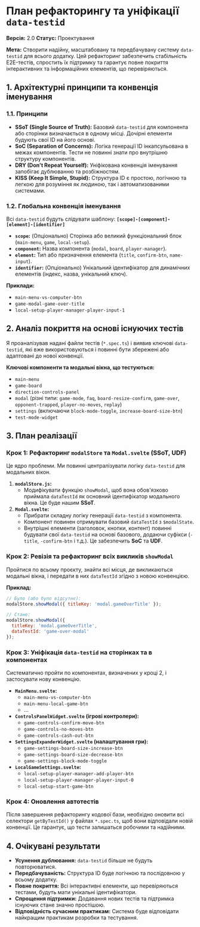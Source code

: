 # План рефакторингу та уніфікації `data-testid`

**Версія:** 2.0
**Статус:** Проектування

**Мета:** Створити надійну, масштабовану та передбачувану систему `data-testid` для всього додатку. Цей рефакторинг забезпечить стабільність E2E-тестів, спростить їх підтримку та гарантує повне покриття інтерактивних та інформаційних елементів, що перевіряються.

## 1. Архітектурні принципи та конвенція іменування

### 1.1. Принципи

-   **SSoT (Single Source of Truth):** Базовий `data-testid` для компонента або сторінки визначається в одному місці. Дочірні елементи будують свої ID на його основі.
-   **SoC (Separation of Concerns):** Логіка генерації ID інкапсульована в межах компонентів. Тести не повинні знати про внутрішню структуру компонентів.
-   **DRY (Don't Repeat Yourself):** Уніфікована конвенція іменування запобігає дублюванню та розбіжностям.
-   **KISS (Keep It Simple, Stupid):** Структура ID є простою, логічною та легкою для розуміння як людиною, так і автоматизованими системами.

### 1.2. Глобальна конвенція іменування

Всі `data-testid` будуть слідувати шаблону: **`[scope]-[component]-[element]-[identifier]`**

-   **`scope`:** (Опціонально) Сторінка або великий функціональний блок (`main-menu`, `game`, `local-setup`).
-   **`component`:** Назва компонента (`modal`, `board`, `player-manager`).
-   **`element`:** Тип або призначення елемента (`title`, `confirm-btn`, `name-input`).
-   **`identifier`:** (Опціонально) Унікальний ідентифікатор для динамічних елементів (індекс, назва, унікальний ключ).

**Приклади:**
-   `main-menu-vs-computer-btn`
-   `game-modal-game-over-title`
-   `local-setup-player-manager-player-input-1`

## 2. Аналіз покриття на основі існуючих тестів

Я проаналізував надані файли тестів (`*.spec.ts`) і виявив ключові `data-testid`, які вже використовуються і повинні бути збережені або адаптовані до нової конвенції.

**Ключові компоненти та модальні вікна, що тестуються:**
-   `main-menu`
-   `game-board`
-   `direction-controls-panel`
-   `modal` (різні типи: `game-mode`, `faq`, `board-resize-confirm`, `game-over`, `opponent-trapped`, `player-no-moves`, `replay`)
-   `settings` (включаючи `block-mode-toggle`, `increase-board-size-btn`)
-   `test-mode-widget`

## 3. План реалізації

### Крок 1: Рефакторинг `modalStore` та `Modal.svelte` (SSoT, UDF)

Це ядро проблеми. Ми повинні централізувати логіку `data-testid` для модальних вікон.

1.  **`modalStore.js`:**
    -   Модифікувати функцію `showModal`, щоб вона обов'язково приймала `dataTestId` як основний ідентифікатор модального вікна. Це буде нашим **SSoT**.
2.  **`Modal.svelte`:**
    -   Прибрати складну логіку генерації `data-testid` з компонента.
    -   Компонент повинен отримувати базовий `dataTestId` з `$modalState`.
    -   Внутрішні елементи (заголовок, кнопки, контент) повинні будувати свої `data-testid` на основі базового, додаючи суфікси (`-title`, `-confirm-btn` і т.д.). Це забезпечить **SoC** та **UDF**.

### Крок 2: Ревізія та рефакторинг всіх викликів `showModal`

Пройтися по всьому проєкту, знайти всі місця, де викликаються модальні вікна, і передати в них `dataTestId` згідно з новою конвенцією.

**Приклад:**
```javascript
// Було (або було відсутнє):
modalStore.showModal({ titleKey: 'modal.gameOverTitle' });

// Стане:
modalStore.showModal({
  titleKey: 'modal.gameOverTitle',
  dataTestId: 'game-over-modal'
});
```

### Крок 3: Уніфікація `data-testid` на сторінках та в компонентах

Систематично пройти по компонентах, визначених у кроці 2, і застосувати нову конвенцію.

-   **`MainMenu.svelte`:**
    -   `main-menu-vs-computer-btn`
    -   `main-menu-local-game-btn`
    -   ...
-   **`ControlsPanelWidget.svelte` (ігрові контролери):**
    -   `game-controls-confirm-move-btn`
    -   `game-controls-no-moves-btn`
    -   `game-controls-cash-out-btn`
-   **`SettingsExpanderWidget.svelte` (налаштування гри):**
    -   `game-settings-board-size-increase-btn`
    -   `game-settings-board-size-decrease-btn`
    -   `game-settings-block-mode-toggle`
-   **`LocalGameSettings.svelte`:**
    -   `local-setup-player-manager-add-player-btn`
    -   `local-setup-player-manager-player-input-0`
    -   `local-setup-start-game-btn`

### Крок 4: Оновлення автотестів

Після завершення рефакторингу кодової бази, необхідно оновити всі селектори `getByTestId()` у файлах `*.spec.ts`, щоб вони відповідали новій конвенції. Це гарантує, що тести залишаться робочими та надійними.

## 4. Очікувані результати

-   **Усунення дублювання:** `data-testid` більше не будуть повторюватися.
-   **Передбачуваність:** Структура ID буде логічною та послідовною у всьому додатку.
-   **Повне покриття:** Всі інтерактивні елементи, що перевіряються тестами, будуть мати унікальні ідентифікатори.
-   **Спрощення підтримки:** Додавання нових тестів та підтримка існуючих стане значно простішою.
-   **Відповідність сучасним практикам:** Система буде відповідати найкращим практикам розробки та тестування.